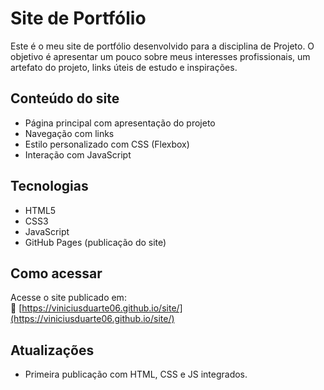 # Site de Portfólio

Este é o meu site de portfólio desenvolvido para a disciplina de Projeto. O objetivo é apresentar um pouco sobre meus interesses profissionais, um artefato do projeto, links úteis de estudo e inspirações.

## Conteúdo do site

- Página principal com apresentação do projeto
- Navegação com links
- Estilo personalizado com CSS (Flexbox)
- Interação com JavaScript

## Tecnologias

- HTML5
- CSS3
- JavaScript
- GitHub Pages (publicação do site)

## Como acessar

Acesse o site publicado em:  
🔗 [https://viniciusduarte06.github.io/site/](https://viniciusduarte06.github.io/site/)

## Atualizações

- Primeira publicação com HTML, CSS e JS integrados.

